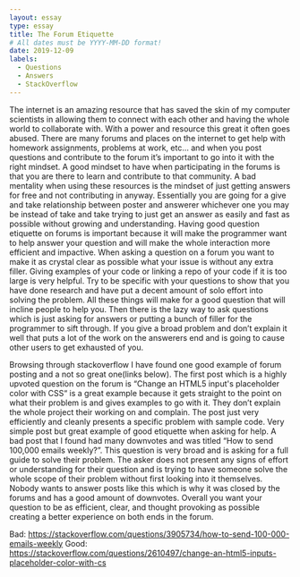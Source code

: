 ```yaml
---
layout: essay
type: essay
title: The Forum Etiquette
# All dates must be YYYY-MM-DD format!
date: 2019-12-09
labels:
  - Questions
  - Answers
  - StackOverflow
---
```


The internet is an amazing resource that has saved the skin of my computer scientists in allowing them to connect with each other and having the whole world to collaborate with. With a power and resource this great it often goes abused. There are many forums and places on the internet to get help with homework assignments, problems at work, etc… and when you post questions and contribute to the forum it’s important to go into it with the right mindset. A good mindset to have when participating in the forums is that you are there to learn and contribute to that community. A bad mentality when using these resources is the mindset of just getting answers for free and not contributing in anyway. Essentially you are going for a give and take relationship between poster and answerer whichever one you may be instead of take and take trying to just get an answer as easily and fast as possible without growing and understanding. Having good question etiquette on forums is important because it will make the programmer want to help answer your question and will make the whole interaction more efficient and impactive. When asking a question on a forum you want to make it as crystal clear as possible what your issue is without any extra filler. Giving examples of your code or linking a repo of your code if it is too large is very helpful. Try to be specific with your questions to show that you have done research and have put a decent amount of solo effort into solving the problem. All these things will make for a good question that will incline people to help you. Then there is the lazy way to ask questions which is just asking for answers or putting a bunch of filler for the programmer to sift through. If you give a broad problem and don’t explain it well that puts a lot of the work on the answerers end and is going to cause other users to get exhausted of you. 

Browsing through stackoverflow I have found one good example of forum posting and a not so great one(links below). The first post which is a highly upvoted question on the forum is  “Change an HTML5 input's placeholder color with CSS“ is a great example because it gets straight to the point on what their problem is and gives examples to go with it. They don’t explain the whole project their working on and complain. The post just very efficiently and cleanly presents a specific problem with sample code. Very simple post but great example of good etiquette when asking for help. A bad post that I found had many downvotes and was titled “How to send 100,000 emails weekly?”. This question is very broad and is asking for a full guide to solve their problem. The asker does not present any signs of effort or understanding for their question and is trying to have someone solve the whole scope of their problem without first looking into it themselves. Nobody wants to answer posts like this which is why it was closed by the forums and has a good amount of downvotes. Overall you want your question to be as efficient, clear, and thought provoking as possible creating a better experience on both ends in the forum.


Bad: https://stackoverflow.com/questions/3905734/how-to-send-100-000-emails-weekly
Good: https://stackoverflow.com/questions/2610497/change-an-html5-inputs-placeholder-color-with-cs
